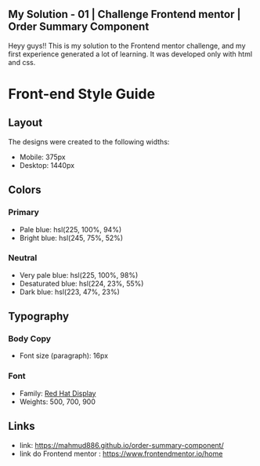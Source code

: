 ## My Solution - 01 | Challenge Frontend mentor | Order Summary Component

Heyy guys!!
This is my solution to the Frontend mentor challenge, and my first experience generated a lot of learning. It was developed only with html and css.

# Front-end Style Guide

## Layout

The designs were created to the following widths:

-   Mobile: 375px
-   Desktop: 1440px

## Colors

### Primary

-   Pale blue: hsl(225, 100%, 94%)
-   Bright blue: hsl(245, 75%, 52%)

### Neutral

-   Very pale blue: hsl(225, 100%, 98%)
-   Desaturated blue: hsl(224, 23%, 55%)
-   Dark blue: hsl(223, 47%, 23%)

## Typography

### Body Copy

-   Font size (paragraph): 16px

### Font

-   Family: [Red Hat Display](https://fonts.google.com/specimen/Red+Hat+Display)
-   Weights: 500, 700, 900

## Links

-   link: https://mahmud886.github.io/order-summary-component/
-   link do Frontend mentor : https://www.frontendmentor.io/home

